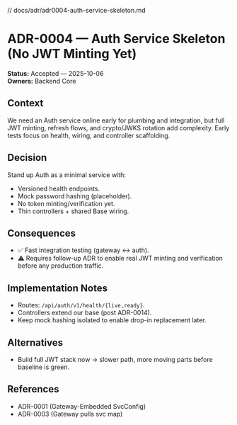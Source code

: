 // docs/adr/adr0004-auth-service-skeleton.md

# ADR-0004 — Auth Service Skeleton (No JWT Minting Yet)

**Status:** Accepted — 2025-10-06  
**Owners:** Backend Core

## Context

We need an Auth service online early for plumbing and integration, but full JWT minting, refresh flows, and crypto/JWKS rotation add complexity. Early tests focus on health, wiring, and controller scaffolding.

## Decision

Stand up Auth as a minimal service with:

- Versioned health endpoints.
- Mock password hashing (placeholder).
- No token minting/verification yet.
- Thin controllers + shared Base wiring.

## Consequences

- ✅ Fast integration testing (gateway ↔ auth).
- ⚠ Requires follow-up ADR to enable real JWT minting and verification before any production traffic.

## Implementation Notes

- Routes: `/api/auth/v1/health/{live,ready}`.
- Controllers extend our base (post ADR-0014).
- Keep mock hashing isolated to enable drop-in replacement later.

## Alternatives

- Build full JWT stack now → slower path, more moving parts before baseline is green.

## References

- ADR-0001 (Gateway-Embedded SvcConfig)
- ADR-0003 (Gateway pulls svc map)
